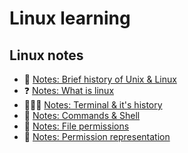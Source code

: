 # Linux learning

## Linux notes

- 📜 [Notes: Brief history of Unix & Linux ](./notes/Linux-history.md)
- ❓ [Notes: What is linux ](./notes/Linux.md)
- 👩🏾‍💻 [Notes: Terminal & it's history ](./notes/Terminal.md)
- 🐚 [Notes: Commands & Shell ](./notes/Commands-and-shell.md)
- 🚫 [Notes: File permissions ](./notes/File-permissions.md)
- 🔢 [Notes: Permission representation ](./notes/Permission-representation.md)

